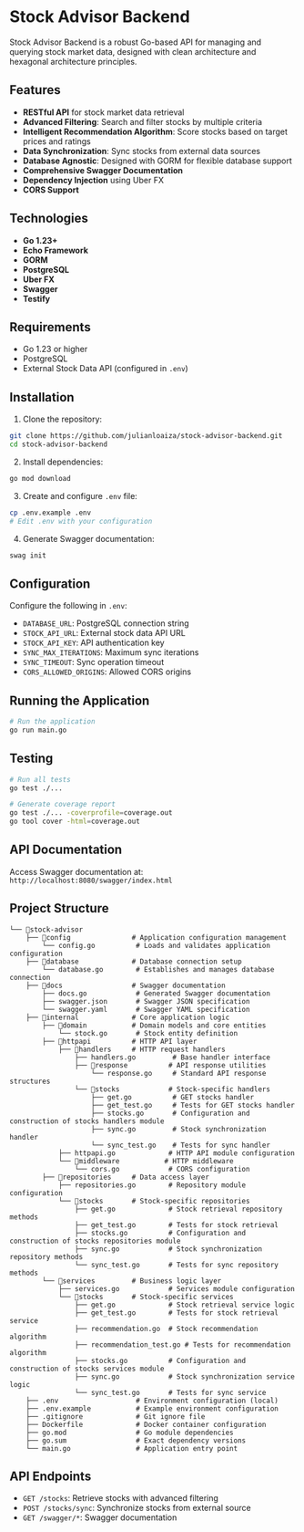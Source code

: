 # Stock Advisor Backend

Stock Advisor Backend is a robust Go-based API for managing and querying stock market data, designed with clean architecture and hexagonal architecture principles.

## Features

- **RESTful API** for stock market data retrieval
- **Advanced Filtering**: Search and filter stocks by multiple criteria
- **Intelligent Recommendation Algorithm**: Score stocks based on target prices and ratings
- **Data Synchronization**: Sync stocks from external data sources
- **Database Agnostic**: Designed with GORM for flexible database support
- **Comprehensive Swagger Documentation**
- **Dependency Injection** using Uber FX
- **CORS Support**

## Technologies

- **Go 1.23+**
- **Echo Framework**
- **GORM**
- **PostgreSQL**
- **Uber FX**
- **Swagger**
- **Testify**

## Requirements

- Go 1.23 or higher
- PostgreSQL
- External Stock Data API (configured in `.env`)

## Installation

1. Clone the repository:
```bash
git clone https://github.com/julianloaiza/stock-advisor-backend.git
cd stock-advisor-backend
```

2. Install dependencies:
```bash
go mod download
```

3. Create and configure `.env` file:
```bash
cp .env.example .env
# Edit .env with your configuration
```

4. Generate Swagger documentation:
```bash
swag init
```

## Configuration

Configure the following in `.env`:
- `DATABASE_URL`: PostgreSQL connection string
- `STOCK_API_URL`: External stock data API URL
- `STOCK_API_KEY`: API authentication key
- `SYNC_MAX_ITERATIONS`: Maximum sync iterations
- `SYNC_TIMEOUT`: Sync operation timeout
- `CORS_ALLOWED_ORIGINS`: Allowed CORS origins

## Running the Application

```bash
# Run the application
go run main.go
```

## Testing

```bash
# Run all tests
go test ./...

# Generate coverage report
go test ./... -coverprofile=coverage.out
go tool cover -html=coverage.out
```

## API Documentation

Access Swagger documentation at:
`http://localhost:8080/swagger/index.html`

## Project Structure

```
└── 📁stock-advisor
    ├── 📁config               # Application configuration management
        └── config.go          # Loads and validates application configuration
    ├── 📁database             # Database connection setup
        └── database.go        # Establishes and manages database connection
    ├── 📁docs                 # Swagger documentation
        ├── docs.go            # Generated Swagger documentation
        ├── swagger.json       # Swagger JSON specification
        └── swagger.yaml       # Swagger YAML specification
    ├── 📁internal             # Core application logic
        ├── 📁domain           # Domain models and core entities
            └── stock.go       # Stock entity definition
        ├── 📁httpapi          # HTTP API layer
            ├── 📁handlers     # HTTP request handlers
                ├── handlers.go         # Base handler interface
                ├── 📁response          # API response utilities
                    └── response.go     # Standard API response structures
                └── 📁stocks            # Stock-specific handlers
                    ├── get.go          # GET stocks handler
                    ├── get_test.go     # Tests for GET stocks handler
                    ├── stocks.go       # Configuration and construction of stocks handlers module
                    ├── sync.go         # Stock synchronization handler
                    └── sync_test.go    # Tests for sync handler
            ├── httpapi.go             # HTTP API module configuration
            └── 📁middleware           # HTTP middleware
                └── cors.go            # CORS configuration
        ├── 📁repositories     # Data access layer
            ├── repositories.go        # Repository module configuration
            └── 📁stocks       # Stock-specific repositories
                ├── get.go             # Stock retrieval repository methods
                ├── get_test.go        # Tests for stock retrieval
                ├── stocks.go          # Configuration and construction of stocks repositories module
                ├── sync.go            # Stock synchronization repository methods
                └── sync_test.go       # Tests for sync repository methods
        └── 📁services         # Business logic layer
            ├── services.go            # Services module configuration
            └── 📁stocks       # Stock-specific services
                ├── get.go             # Stock retrieval service logic
                ├── get_test.go        # Tests for stock retrieval service
                ├── recommendation.go  # Stock recommendation algorithm
                ├── recommendation_test.go # Tests for recommendation algorithm
                ├── stocks.go          # Configuration and construction of stocks services module
                ├── sync.go            # Stock synchronization service logic
                └── sync_test.go       # Tests for sync service
    ├── .env                   # Environment configuration (local)
    ├── .env.example           # Example environment configuration
    ├── .gitignore             # Git ignore file
    ├── Dockerfile             # Docker container configuration
    ├── go.mod                 # Go module dependencies
    ├── go.sum                 # Exact dependency versions
    └── main.go                # Application entry point
```

## API Endpoints

- `GET /stocks`: Retrieve stocks with advanced filtering
- `POST /stocks/sync`: Synchronize stocks from external source
- `GET /swagger/*`: Swagger documentation